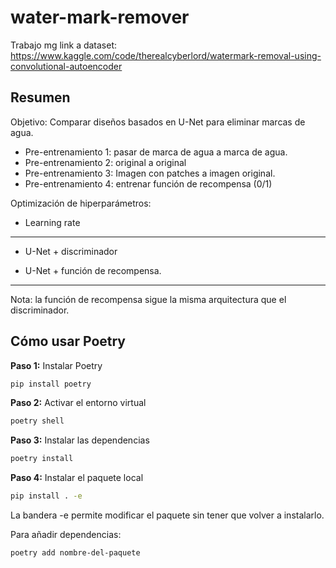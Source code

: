 # water-mark-remover
Trabajo mg
link a dataset: https://www.kaggle.com/code/therealcyberlord/watermark-removal-using-convolutional-autoencoder

## Resumen
Objetivo: Comparar diseños basados en U-Net para eliminar marcas de agua.

- Pre-entrenamiento 1: pasar de marca de agua a marca de agua.
- Pre-entrenamiento 2: original a original
- Pre-entrenamiento 3: Imagen con patches a imagen original.
- Pre-entrenamiento 4: entrenar función de recompensa (0/1)

Optimización de hiperparámetros:
- Learning rate
-----

- U-Net + discriminador

- U-Net + función de recompensa.

-----

Nota: la función de recompensa sigue la misma arquitectura que el discriminador.

## Cómo usar Poetry

**Paso 1:** Instalar Poetry
```bash
pip install poetry
```

**Paso 2:** Activar el entorno virtual
```bash
poetry shell
```

**Paso 3:** Instalar las dependencias
```bash
poetry install
```

**Paso 4:** Instalar el paquete local
```bash
pip install . -e
```
La bandera -e permite modificar el paquete sin tener que volver a instalarlo.

Para añadir dependencias:
```bash
poetry add nombre-del-paquete
```
